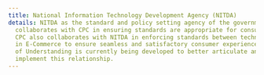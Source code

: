 ```yaml
---
title: National Information Technology Development Agency (NITDA)
details: NITDA as the standard and policy setting agency of the government in technology
  collaborates with CPC in ensuring standards are appropriate for consumer satisfaction.
  CPC also collaborates with NITDA in enforcing standards between technology partners
  in E-Commerce to ensure seamless and satisfactory consumer experience. A memorandum
  of Understanding is currently being developed to better articulate and effectively
  implement this relationship.
---
```


